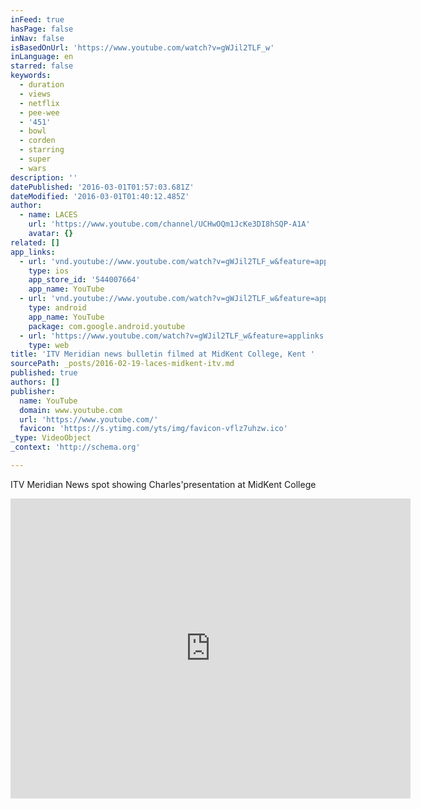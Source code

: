 ```yaml
---
inFeed: true
hasPage: false
inNav: false
isBasedOnUrl: 'https://www.youtube.com/watch?v=gWJil2TLF_w'
inLanguage: en
starred: false
keywords:
  - duration
  - views
  - netflix
  - pee-wee
  - '451'
  - bowl
  - corden
  - starring
  - super
  - wars
description: ''
datePublished: '2016-03-01T01:57:03.681Z'
dateModified: '2016-03-01T01:40:12.485Z'
author:
  - name: LACES
    url: 'https://www.youtube.com/channel/UCHwOQm1JcKe3DI8hSQP-A1A'
    avatar: {}
related: []
app_links:
  - url: 'vnd.youtube://www.youtube.com/watch?v=gWJil2TLF_w&feature=applinks'
    type: ios
    app_store_id: '544007664'
    app_name: YouTube
  - url: 'vnd.youtube://www.youtube.com/watch?v=gWJil2TLF_w&feature=applinks'
    type: android
    app_name: YouTube
    package: com.google.android.youtube
  - url: 'https://www.youtube.com/watch?v=gWJil2TLF_w&feature=applinks'
    type: web
title: 'ITV Meridian news bulletin filmed at MidKent College, Kent '
sourcePath: _posts/2016-02-19-laces-midkent-itv.md
published: true
authors: []
publisher:
  name: YouTube
  domain: www.youtube.com
  url: 'https://www.youtube.com/'
  favicon: 'https://s.ytimg.com/yts/img/favicon-vflz7uhzw.ico'
_type: VideoObject
_context: 'http://schema.org'

---
```

ITV Meridian News spot showing Charles'presentation at MidKent College

<iframe src="https://cdn.embedly.com/widgets/media.html?src=https%3A%2F%2Fwww.youtube.com%2Fembed%2FgWJil2TLF_w%3Ffeature%3Doembed&amp;url=https%3A%2F%2Fwww.youtube.com%2Fwatch%3Fv%3DgWJil2TLF_w&amp;image=https%3A%2F%2Fi.ytimg.com%2Fvi%2FgWJil2TLF_w%2Fhqdefault.jpg&amp;key=b7d04c9b404c499eba89ee7072e1c4f7&amp;type=text%2Fhtml&amp;schema=youtube" width="640" height="480" scrolling="no" frameborder="0" allowfullscreen="allowfullscreen" style=""></iframe>